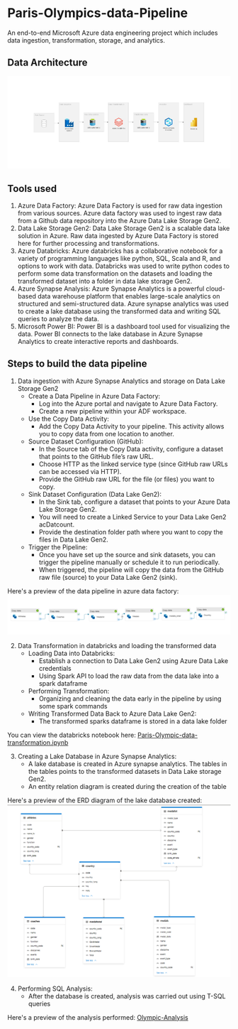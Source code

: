 # Paris-Olympics-data-Pipeline
An end-to-end Microsoft Azure data engineering project which includes data ingestion, transformation, storage, and analytics.

##  Data Architecture
![Data Architecture](https://github.com/KbossGuru/Paris-Olympics-data-Pipeline/blob/main/ParisOlympicsArchitecture.jpg)

## Tools used
1. Azure Data Factory: Azure Data Factory is used for raw data ingestion from various sources. Azure data factory was used to ingest raw data from a Github data repository into the Azure Data Lake Storage Gen2.
2. Data Lake Storage Gen2: Data Lake Storage Gen2 is a scalable data lake solution in Azure. Raw data ingested by Azure Data Factory is stored here for further processing and transformations.
3. Azure Databricks: Azure databricks has a collaborative notebook for a variety of programming languages like python, SQL, Scala and R, and options to work with data. Databricks was used to write python codes to perform some data transformation on the datasets and loading the transformed dataset into a folder in data lake storage Gen2.
4. Azure Synapse Analysis: Azure Synapse Analytics is a powerful cloud-based data warehouse platform that enables large-scale analytics on structured and semi-structured data. Azure synapse analytics was used to create a lake database using the transformed data and writing SQL queries to analyze the data.
5. Microsoft Power BI: Power BI is a dashboard tool used for visualizing the data. Power BI connects to the lake database in Azure Synapse Analytics to create interactive reports and dashboards.

## Steps to build the data pipeline
1. Data ingestion with Azure Synapse Analytics and storage on Data Lake Storage Gen2
   -  Create a Data Pipeline in Azure Data Factory:
      - Log into the Azure portal and navigate to Azure Data Factory.
      - Create a new pipeline within your ADF workspace.
   - Use the Copy Data Activity:
      - Add the Copy Data Activity to your pipeline. This activity allows you to copy data from one location to another.
   - Source Dataset Configuration (GitHub):
      - In the Source tab of the Copy Data activity, configure a dataset that points to the GitHub file’s raw URL.
      - Choose HTTP as the linked service type (since GitHub raw URLs can be accessed via HTTP).
      - Provide the GitHub raw URL for the file (or files) you want to copy.
   - Sink Dataset Configuration (Data Lake Gen2):
      - In the Sink tab, configure a dataset that points to your Azure Data Lake Storage Gen2.
      - You will need to create a Linked Service to your Data Lake Gen2 acDatcount.
      - Provide the destination folder path where you want to copy the files in Data Lake Gen2.
   - Trigger the Pipeline:
      - Once you have set up the source and sink datasets, you can trigger the pipeline manually or schedule it to run periodically.
      - When triggered, the pipeline will copy the data from the GitHub raw file (source) to your Data Lake Gen2 (sink).

Here's a preview of the data pipeline in azure data factory:
![Data Pipeline](https://github.com/KbossGuru/Paris-Olympics-data-Pipeline/blob/main/Data%20Factory%20Pipeline.png)

2. Data Transformation in databricks and loading the transformed data
    - Loading Data into Databricks:
       - Establish a connection to Data Lake Gen2 using Azure Data Lake credentials
       - Using Spark API to load the raw data from the data lake into a spark dataframe
    - Performing Transformation:
       - Organizing and cleaning the data early in the pipeline by using some spark commands
    - Writing Transformed Data Back to Azure Data Lake Gen2:
       - The transformed sparks dataframe is stored in a data lake folder

You can view the databricks notebook here: [Paris-Olympic-data-transformation.ipynb](https://github.com/KbossGuru/Paris-Olympics-data-Pipeline/blob/main/Paris-Olympic-data-transformation.ipynb)

3. Creating a Lake Database in Azure Synapse Analytics:
    - A lake database is created in Azure synapse analytics. The tables in the tables points to the transformed datasets in Data Lake storage Gen2.
    - An entity relation diagram is created during the creation of the table
      
Here's a preview of the ERD diagram of the lake database created:
![ERD Diagram](https://github.com/KbossGuru/Paris-Olympics-data-Pipeline/blob/main/Data%20Model.png)

4. Performing SQL Analysis:
     - After the database is created, analysis was carried out using T-SQL queries

Here's a preview of the analysis performed: [Olympic-Analysis](https://github.com/KbossGuru/Paris-Olympics-data-Pipeline/blob/main/Olympic-Analysis.sql)

   
 
    
